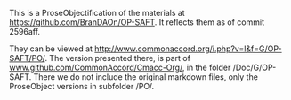 This is a ProseObjectification of the materials at https://github.com/BranDAOn/OP-SAFT.  It reflects them as of commit 2596aff.

They can be viewed at http://www.commonaccord.org/i.php?v=l&f=G/OP-SAFT/PO/.  The version presented there, is part of www.github.com/CommonAccord/Cmacc-Org/, in the folder /Doc/G/OP-SAFT.  There we do not include the original markdown files, only the ProseObject versions in subfolder /PO/.

